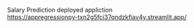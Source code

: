 Salary Prediction deployed appliction  
https://appregressionpy-txn2g5fci37qndzkfiav4y.streamlit.app/

